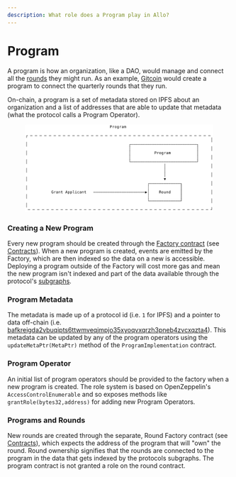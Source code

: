 ```yaml
---
description: What role does a Program play in Allo?
---
```


# Program

A program is how an organization, like a DAO, would manage and connect all the [rounds](round.md) they might run. As an example, [Gitcoin](https://gitcoin.co/) would create a program to connect the quarterly rounds that they run.

On-chain, a program is a set of metadata stored on IPFS about an organization and a list of addresses that are able to update that metadata (what the protocol calls a Program Operator).

<figure><img src="../.gitbook/assets/Program.png" alt=""><figcaption></figcaption></figure>

### Creating a New Program

Every new program should be created through the [Factory contract](https://etherscan.io/address/0xe0281a20dFaCb0E179E6581c33542bC533DdC4AB#code) (see [Contracts](../getting-started/contracts.md)). When a new program is created, events are emitted by the Factory, which are then indexed so the data on a new is accessible. Deploying a program outside of the Factory will cost more gas and mean the new program isn't indexed and part of the data available through the protocol's [subgraphs](../getting-started/subgraph.md).

### Program Metadata

The metadata is made up of a protocol id (i.e. `1` for IPFS) and a pointer to data off-chain (i.e. [bafkreigda2vbuqipts6ttwmveqjmpjo35xyoqvxqrzh3pneb4zvcxqzta4](https://cloudflare-ipfs.com/ipfs/bafkreigda2vbuqipts6ttwmveqjmpjo35xyoqvxqrzh3pneb4zvcxqzta4)). This metadata can be updated by any of the program operators using the `updateMetaPtr(MetaPtr)` method of the `ProgramImplementation` contract.

### Program Operator

An initial list of program operators should be provided to the factory when a new program is created. The role system is based on OpenZeppelin's `AccessControlEnumerable` and so exposes methods like `grantRole(bytes32,address)` for adding new Program Operators.

### Programs and Rounds

New rounds are created through the separate, Round Factory contract (see [Contracts](../getting-started/contracts.md)), which expects the address of the program that will "own" the round. Round ownership signifies that the rounds are connected to the program in the data that gets indexed by the protocols subgraphs. The program contract is not granted a role on the round contract.
